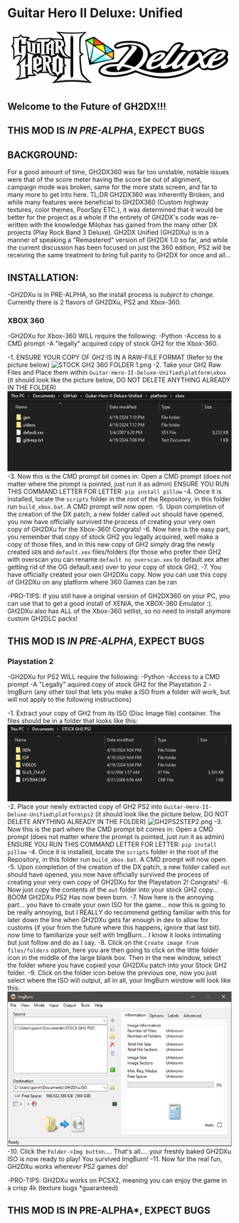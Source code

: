 # Guitar Hero II Deluxe: Unified
![GH2 HEADER](dependencies/media/header.png)
## Welcome to the Future of GH2DX!!!

## THIS MOD IS *IN PRE-ALPHA*, EXPECT BUGS

## BACKGROUND:
For a good amount of time, GH2DX360 was far too unstable, notable issues were that of the score meter having the score be out of alignment,
campaign mode was broken, same for the more stats screen, and far to many more to get into here. TL;DR GH2DX360 was inherently Broken, and while many 
features were beneficial to GH2DX360 (Custom highway textures, color themes, PoorSpy ETC.), it was determined that it would be better for the project
as a whole if the entirety of GH2DX's code was re-written with the knowledge Milohax has gained from the many other DX projects (Play Rock Band 3 Deluxe).
GH2DX Unified (GH2DXu) is in a manner of speaking a "Remastered" version of GH2DX 1.0 so far, and while the current discussion has been focused on just 
the 360 edition, PS2 will be receiving the same treatment to bring full parity to GH2DX for once and all...


## INSTALLATION:
-GH2DXu is in PRE-ALPHA, so the install process is *subject to change*. Currently there is 2 flavors of GH2DXu, PS2 and Xbox-360.

### XBOX 360
-GH2DXu for Xbox-360 WILL require the following:
	-Python
	-Access to a CMD prompt
	-A "legally" acquired copy of stock GH2 for the Xbox-360.

-1. ENSURE YOUR COPY OF GH2 IS IN A RAW-FILE FORMAT (Refer to the picture below)
![STOCK GH2 360 FOLDER 1.png](dependencies/media/STOCKGH2360FOLDER.png)
-2. Take your GH2 Raw Files and Place them within `Guitar-Hero-II-Deluxe-Unified\platform\xbox` (it should look like the picture below, DO NOT DELETE ANYTHING
ALREADY IN THE FOLDER)
![STOCKGH2PS2EXTRACT 1.png](dependencies/media/360STEP2.png)
-3. Now this is the CMD prompt bit comes in: Open a CMD prompt (does not matter where the prompt is pointed, just run it as admin)
ENSURE YOU RUN THIS COMMAND LETTER FOR LETTER: `pip install pillow` 
-4. Once it is installed, locate the `scripts` folder in the root of the Repository, in this folder run `build_xbox.bat`. A CMD prompt will now open.
-5. Upon completion of the creation of the DX patch, a new folder called `out` should have opened, you now have officially survived the process of creating
your very own copy of GH2DXu for the Xbox-360! Congrats!
-6. Now here is the easy part, you remember that copy of stock GH2 you legally acquired, well make a copy of those files, and in this new copy of GH2
simply drag the newly created `GEN` and `default.xex` files/folders (for those who prefer their GH2 with overscan you can rename `default no overscan.xex` to 
default.xex after getting rid of the OG default.xex) over to your copy of stock GH2.
-7. You have officially created your own GH2DXu copy. Now you can use this copy of GH2DXu on any platform where 360 Games can be ran
	
-PRO-TIPS: If you still have a original version of GH2DX360 on your PC, you can use that to get a good install of XENIA, the XBOX-360 Emulator :).
			   GH2DXu also has ALL of the Xbox-360 setlist, so no need to install anymore custom GH2DLC packs!

## THIS MOD IS *IN PRE-ALPHA*, EXPECT BUGS

### Playstation 2
-GH2DXu for PS2 WILL require the following:
	-Python
	-Access to a CMD prompt
	-A "Legally" aquired copy of stock GH2 for the Playstation 2
	-ImgBurn (any other tool that lets you make a ISO from a folder will work, but will not apply to the following instructions)

-1. Extract your copy of GH2 from its ISO (Disc Image file) container. The files should be in a folder that looks like this:
![STOCKGH2PS2EXTRACT.png](dependencies/media/STOCKGH2PS2EXTRACT.png)
-2. Place your newly extracted copy of GH2 PS2 into `Guitar-Hero-II-Deluxe-Unified\platform\ps2` (it should look like the picture below, DO NOT DELETE ANYTHING
ALREADY IN THE FOLDER)
![GH2PS2STEP2.png](dependencies/media/GH2PS2STEP2.png) 
-3. Now this is the part where the CMD prompt bit comes in: Open a CMD prompt (does not matter where the prompt is pointed, just run it as admin)
ENSURE YOU RUN THIS COMMAND LETTER FOR LETTER: `pip install pillow` 
	-4. Once it is installed, locate the `scripts` folder in the root of the Repository, in this folder run `build_xbox.bat`. A CMD prompt will now open.
	-5. Upon completion of the creation of the DX patch, a new folder called `out` should have opened, you now have officially survived the process of creating
your very own copy of GH2DXu for the Playstation 2! Congrats!
	-6. Now just copy the contents of the `out` folder into your stock GH2 copy... BOOM GH2DXu PS2 Has now been born.
	-7. Now here is the annoying part... you have to create your own ISO for the game... now this is going to be really annoying, but I REALLY do recommend getting
familiar with this for later down the line when GH2DXu gets far enough in dev to allow for customs (if your from the future where this happens, ignore that last bit).
now time to familiarize your self with ImgBurn... I know it looks intimating but just follow and do as I say.
	-8. Click on the `Create image from files/folders` option, here you are then going to click on the little folder icon in the middle of the large blank box.
Then in the new window, select the folder where you have copied your GH2DXu patch into your Stock GH2 folder.
	-9. Click on the folder icon below the previous one, now you just select where the ISO will output, all in all, your ImgBurn window will look like this:
![ImgBurn Window.png](dependencies/media/ImgBurnWindow.png)
-10. Click the `Folder->Img button`.... That's all.... your freshly baked GH2DXu ISO is now ready to play! You survived ImgBurn!
	-11. Now for the real fun, GH2DXu works wherever PS2 games do!

-PRO-TIPS: GH2DXu works on PCSX2, meaning you can enjoy the game in a crisp 4k (texture bugs *guaranteed)
## THIS MOD IS IN PRE-ALPHA*, EXPECT BUGS 